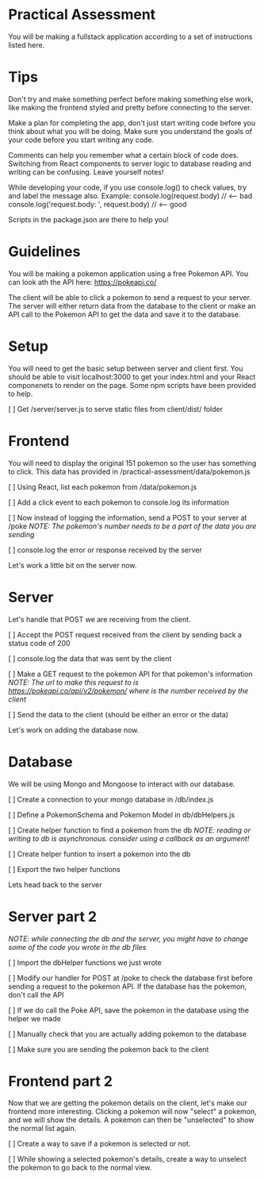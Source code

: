 # Practical Assessment

You will be making a fullstack application according to a set of instructions listed here.

# Tips

Don't try and make something perfect before making something else work, like making the frontend styled and pretty before connecting to the server.

Make a plan for completing the app, don't just start writing code before you think about what you will be doing. Make sure you understand the goals of your code before you start writing any code.

Comments can help you remember what a certain block of code does. Switching from React components to server logic to database reading and writing can be confusing. Leave yourself notes!

While developing your code, if you use console.log() to check values, try and label the message also.
Example: 
console.log(request.body) // <-- bad
console.log('request.body: ', request.body) // <-- good

Scripts in the package.json are there to help you!

# Guidelines

You will be making a pokemon application using a free Pokemon API. You can look ath the API here: https://pokeapi.co/

The client will be able to click a pokemon to send a request to your server. The server will either return data from the database to the client or make an API call to the Pokemon API to get the data and save it to the database.

# Setup

You will need to get the basic setup between server and client first. You should be able to visit localhost:3000 to get your index.html and your React componenets to render on the page. Some npm scripts have been provided to help.

[ ] Get /server/server.js to serve static files from client/dist/ folder

# Frontend

You will need to display the original 151 pokemon so the user has something to click. This data has provided in /practical-assessment/data/pokemon.js

[ ] Using React, list each pokemon from /data/pokemon.js

[ ] Add a click event to each pokemon to console.log its information

[ ] Now instead of logging the information, send a POST to your server at /poke
*NOTE: The pokemon's number needs to be a part of the data you are sending*

[ ] console.log the error or response received by the server

Let's work a little bit on the server now.

# Server

Let's handle that POST we are receiving from the client.

[ ] Accept the POST request received from the client by sending back a status code of 200

[ ] console.log the data that was sent by the client

[ ] Make a GET request to the pokemon API for that pokemon's information
*NOTE: The url to make this request to is https://pokeapi.co/api/v2/pokemon/<number> where <number> is the number received by the client*

[ ] Send the data to the client (should be either an error or the data)

Let's work on adding the database now.

# Database

We will be using Mongo and Mongoose to interact with our database.

[ ] Create a connection to your mongo database in /db/index.js

[ ] Define a PokemonSchema and Pokemon Model in db/dbHelpers.js

[ ] Create helper function to find a pokemon from the db
*NOTE: reading or writing to db is asynchronous. consider using a callback as an argument!*

[ ] Create helper funtion to insert a pokemon into the db

[ ] Export the two helper functions

Lets head back to the server

# Server part 2

*NOTE: while connecting the db and the server, you might have to change some of the code you wrote in the db files*

[ ] Import the dbHelper functions we just wrote

[ ] Modify our handler for POST at /poke to check the database first before sending a request to the pokemon API. If the database has the pokemon, don't call the API

[ ] If we do call the Poke API, save the pokemon in the database using the helper we made

[ ] Manually check that you are actually adding pokemon to the database

[ ] Make sure you are sending the pokemon back to the client

# Frontend part 2

Now that we are getting the pokemon details on the client, let's make our frontend more interesting. Clicking a pokemon will now "select" a pokemon, and we will show the details. A pokemon can then be "unselected" to show the normal list again.

[ ] Create a way to save if a pokemon is selected or not.

[ ] While showing a selected pokemon's details, create a way to unselect the pokemon to go back to the normal view.
